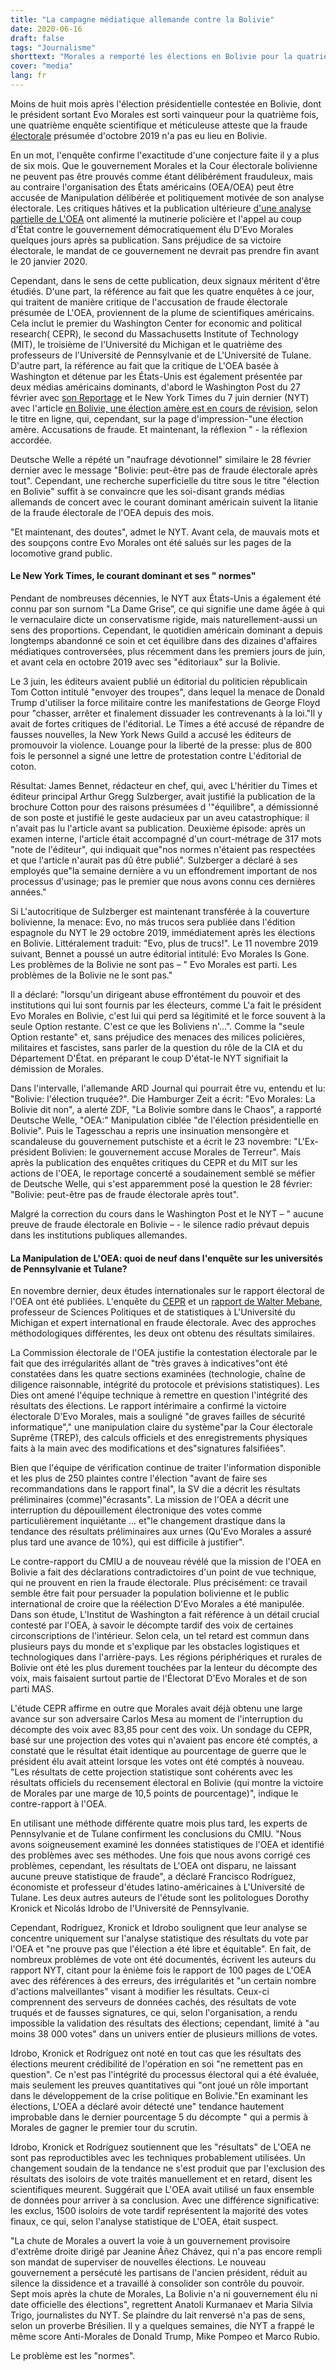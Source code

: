 ```yaml
---
title: "La campagne médiatique allemande contre la Bolivie"
date: 2020-06-16
draft: false
tags: "Journalisme"
shorttext: "Morales a remporté les élections en Bolivie pour la quatrième fois il y a huit mois. Il ne peut être question de manipulation."
cover: "media"
lang: fr
---
```


Moins de huit mois après l'élection présidentielle contestée en Bolivie, dont le président sortant Evo Morales est sorti vainqueur pour la quatrième fois, une quatrième enquête scientifique et méticuleuse atteste que la fraude [électorale](/static/downloads/SSRN-id3621475.pdf "Do shifts in late-counted votes signal fraud?") présumée d'octobre 2019 n'a pas eu lieu en Bolivie.

En un mot, l'enquête confirme l'exactitude d'une conjecture faite il y a plus de six mois. Que le gouvernement Morales et la Cour électorale bolivienne ne peuvent pas être prouvés comme étant délibérément frauduleux, mais au contraire l'organisation des États américains (OEA/OEA) peut être accusée de Manipulation délibérée et politiquement motivée de son analyse électorale. Les critiques hâtives et la publication ultérieure [d'une analyse partielle de L'OEA](https://www.oas.org/es/centro_noticias/comunicado_prensa.asp?sCodigo=C-099/19 "Comunicado del Grupo de Auditores Proceso Electoral en Bolivia") ont alimenté la mutinerie policière et l'appel au coup d'État contre le gouvernement démocratiquement élu D'Evo Morales quelques jours après sa publication. Sans préjudice de sa victoire électorale, le mandat de ce gouvernement ne devrait pas prendre fin avant le 20 janvier 2020.

Cependant, dans le sens de cette publication, deux signaux méritent d'être étudiés. D'une part, la référence au fait que les quatre enquêtes à ce jour, qui traitent de manière critique de l'accusation de fraude électorale présumée de L'OEA, proviennent de la plume de scientifiques américains. Cela inclut le premier du Washington Center for economic and political research( CEPR), le second du Massachusetts Institute of Technology (MIT), le troisième de l'Université du Michigan et le quatrième des professeurs de l'Université de Pennsylvanie et de L'Université de Tulane. D'autre part, la référence au fait que la critique de L'OEA basée à Washington et détenue par les États-Unis est également présentée par deux médias américains dominants, d'abord le Washington Post du 27 février avec [son Reportage](https://www.washingtonpost.com/politics/2020/02/26/bolivia-dismissed-its-october-elections-fraudulent-our-research-found-no-reason-suspect-fraud/ "Bolivia dismissed it's October elections fraudulent. Our research found no reason suspect fraud") et le New York Times du 7 juin dernier (NYT) avec l'article [en Bolivie, une élection amère est en cours de révision](https://www.nytimes.com/2020/06/07/world/americas/bolivia-election-evo-morales.html "A Bitter Election. Accusations of Fraud. And Now Second Thoughts."), selon le titre en ligne, qui, cependant, sur la page d'impression-"une élection amère. Accusations de fraude. Et maintenant, la réflexion " - la réflexion accordée.

Deutsche Welle a répété un "naufrage dévotionnel" similaire le 28 février dernier avec le message "Bolivie: peut-être pas de fraude électorale après tout". Cependant, une recherche superficielle du titre sous le titre "élection en Bolivie" suffit à se convaincre que les soi-disant grands médias allemands de concert avec le courant dominant américain suivent la litanie de la fraude électorale de l'OEA depuis des mois.

"Et maintenant, des doutes", admet le NYT. Avant cela, de mauvais mots et des soupçons contre Evo Morales ont été salués sur les pages de la locomotive grand public.

#### Le New York Times, le courant dominant et ses " normes"

Pendant de nombreuses décennies, le NYT aux États-Unis a également été connu par son surnom "La Dame Grise”, ce qui signifie une dame âgée à qui le vernaculaire dicte un conservatisme rigide, mais naturellement-aussi un sens des proportions. Cependant, le quotidien américain dominant a depuis longtemps abandonné ce soin et cet équilibre dans des dizaines d'affaires médiatiques controversées, plus récemment dans les premiers jours de juin, et avant cela en octobre 2019 avec ses "éditoriaux" sur la Bolivie.

Le 3 juin, les éditeurs avaient publié un éditorial du politicien républicain Tom Cotton intitulé "envoyer des troupes", dans lequel la menace de Donald Trump d'utiliser la force militaire contre les manifestations de George Floyd pour "chasser, arrêter et finalement dissuader les contrevenants à la loi."Il y avait de fortes critiques de l'éditorial. Le Times a été accusé de répandre de fausses nouvelles, la New York News Guild a accusé les éditeurs de promouvoir la violence. Louange pour la liberté de la presse: plus de 800 fois le personnel a signé une lettre de protestation contre L'éditorial de coton.

Résultat: James Bennet, rédacteur en chef, qui, avec L'héritier du Times et éditeur principal Arthur Gregg Sulzberger, avait justifié la publication de la brochure Cotton pour des raisons présumées d '"équilibre", a démissionné de son poste et justifié le geste audacieux par un aveu catastrophique: il n'avait pas lu l'article avant sa publication. Deuxième épisode: après un examen interne, l'article était accompagné d'un court-métrage de 317 mots "note de l'éditeur", qui indiquait que"nos normes n'étaient pas respectées et que l'article n'aurait pas dû être publié". Sulzberger a déclaré à ses employés que"la semaine dernière a vu un effondrement important de nos processus d'usinage; pas le premier que nous avons connu ces dernières années."

Si L'autocritique de Sulzberger est maintenant transférée à la couverture bolivienne, la menace: Evo, no más trucos sera publiée dans l'édition espagnole du NYT le 29 octobre 2019, immédiatement après les élections en Bolivie. Littéralement traduit: "Evo, plus de trucs!". Le 11 novembre 2019 suivant, Bennet a poussé un autre éditorial intitulé: Evo Morales Is Gone. Les problèmes de la Bolivie ne sont pas – " Evo Morales est parti. Les problèmes de la Bolivie ne le sont pas." 

Il a déclaré: "lorsqu'un dirigeant abuse effrontément du pouvoir et des institutions qui lui sont fournis par les électeurs, comme L'a fait le président Evo Morales en Bolivie, c'est lui qui perd sa légitimité et le force souvent à la seule Option restante. C'est ce que les Boliviens n'...". Comme la "seule Option restante" et, sans préjudice des menaces des milices policières, militaires et fascistes, sans parler de la question du rôle de la CIA et du Département D'État. en préparant le coup D'état-le NYT signifiait la démission de Morales.

Dans l'intervalle, l'allemande ARD Journal qui pourrait être vu, entendu et lu: "Bolivie: l'élection truquée?". Die Hamburger Zeit a écrit: "Evo Morales: La Bolivie dit non", a alerté ZDF, "La Bolivie sombre dans le Chaos", a rapporté Deutsche Welle, "OEA:" Manipulation ciblée "de l'élection présidentielle en Bolivie". Puis le Tagesschau a repris une insinuation mensongère et scandaleuse du gouvernement putschiste et a écrit le 23 novembre: "L'Ex-président Bolivien: le gouvernement accuse Morales de Terreur". Mais après la publication des enquêtes critiques du CEPR et du MIT sur les actions de l'OEA, le reportage concerté a soudainement semblé se méfier de Deutsche Welle, qui s'est apparemment posé la question le 28 février: "Bolivie: peut-être pas de fraude électorale après tout".

Malgré la correction du cours dans le Washington Post et le NYT – " aucune preuve de fraude électorale en Bolivie – - le silence radio prévaut depuis dans les institutions publiques allemandes.

#### La Manipulation de L'OEA: quoi de neuf dans l'enquête sur les universités de Pennsylvanie et Tulane?

En novembre dernier, deux études internationales sur le rapport électoral de l'OEA ont été publiées. L'enquête du [CEPR](/static/downloads/bolivia-elections-2019-11-spanish.pdf "¿Qué sucedió en el recuento de votos de las elecciones de Bolivia de 2019?") et un [rapport de Walter Mebane](/static/downloads/Bolivia2019.pdf "Evidence Against Fraudulent Votes Being Decisive in the Bolivia 2019 Election∗"), professeur de Sciences Politiques et de statistiques à L'Université du Michigan et expert international en fraude électorale. Avec des approches méthodologiques différentes, les deux ont obtenu des résultats similaires.

La Commission électorale de l'OEA justifie la contestation électorale par le fait que des irrégularités allant de "très graves à indicatives"ont été constatées dans les quatre sections examinées (technologie, chaîne de diligence raisonnable, intégrité du protocole et prévisions statistiques). Les Dies ont amené l'équipe technique à remettre en question l'intégrité des résultats des élections. Le rapport intérimaire a confirmé la victoire électorale D'Evo Morales, mais a souligné "de graves failles de sécurité informatique"," une manipulation claire du système"par la Cour électorale Suprême (TREP), des calculs officiels et des enregistrements physiques faits à la main avec des modifications et des"signatures falsifiées".

Bien que l'équipe de vérification continue de traiter l'information disponible et les plus de 250 plaintes contre l'élection "avant de faire ses recommandations dans le rapport final", la SV die a décrit les résultats préliminaires (comme)"écrasants". La mission de l'OEA a décrit une interruption du dépouillement électronique des votes comme particulièrement inquiétante ... et"le changement drastique dans la tendance des résultats préliminaires aux urnes (Qu'Evo Morales a assuré plus tard une avance de 10%), qui est difficile à justifier".

Le contre-rapport du CMIU a de nouveau révélé que la mission de l'OEA en Bolivie a fait des déclarations contradictoires d'un point de vue technique, qui ne prouvent en rien la fraude électorale. Plus précisément: ce travail semble être fait pour persuader la population bolivienne et le public international de croire que la réélection D'Evo Morales a été manipulée. Dans son étude, L'Institut de Washington a fait référence à un détail crucial contesté par l'OEA, à savoir le décompte tardif des voix de certaines circonscriptions de l'intérieur. Selon cela, un tel retard est commun dans plusieurs pays du monde et s'explique par les obstacles logistiques et technologiques dans l'arrière-pays. Les régions périphériques et rurales de Bolivie ont été les plus durement touchées par la lenteur du décompte des voix, mais faisaient surtout partie de l'Électorat D'Evo Morales et de son parti MAS.

L'étude CEPR affirme en outre que Morales avait déjà obtenu une large avance sur son adversaire Carlos Mesa au moment de l'interruption du décompte des voix avec 83,85 pour cent des voix. Un sondage du CEPR, basé sur une projection des votes qui n'avaient pas encore été comptés, a constaté que le résultat était identique au pourcentage de guerre que le président élu avait atteint lorsque les votes ont été comptés à nouveau. "Les résultats de cette projection statistique sont cohérents avec les résultats officiels du recensement électoral en Bolivie (qui montre la victoire de Morales par une marge de 10,5 points de pourcentage)", indique le contre-rapport à l'OEA.

En utilisant une méthode différente quatre mois plus tard, les experts de Pennsylvanie et de Tulane confirment les conclusions du CMIU. "Nous avons soigneusement examiné les données statistiques de l'OEA et identifié des problèmes avec ses méthodes. Une fois que nous avons corrigé ces problèmes, cependant, les résultats de L'OEA ont disparu, ne laissant aucune preuve statistique de fraude", a déclaré Francisco Rodríguez, économiste et professeur d'études latino-américaines à L'Université de Tulane. Les deux autres auteurs de l'étude sont les politologues Dorothy Kronick et Nicolás Idrobo de l'Université de Pennsylvanie.

Cependant, Rodríguez, Kronick et Idrobo soulignent que leur analyse se concentre uniquement sur l'analyse statistique des résultats du vote par l'OEA et "ne prouve pas que l'élection a été libre et équitable". En fait, de nombreux problèmes de vote ont été documentés, écrivent les auteurs du rapport NYT, citant pour la énième fois le rapport de 100 pages de L'OEA avec des références à des erreurs, des irrégularités et "un certain nombre d'actions malveillantes" visant à modifier les résultats. Ceux-ci comprennent des serveurs de données cachés, des résultats de vote truqués et de fausses signatures, ce qui, selon l'organisation, a rendu impossible la validation des résultats des élections; cependant, limité à "au moins 38 000 votes" dans un univers entier de plusieurs millions de votes.

Idrobo, Kronick et Rodríguez ont noté en tout cas que les résultats des élections meurent crédibilité de l'opération en soi "ne remettent pas en question". Ce n'est pas l'intégrité du processus électoral qui a été évaluée, mais seulement les preuves quantitatives qui "ont joué un rôle important dans le développement de la crise politique en Bolivie."En examinant les élections, L'OEA a déclaré avoir détecté une" tendance hautement improbable dans le dernier pourcentage 5 du décompte " qui a permis à Morales de gagner le premier tour du scrutin.

Idrobo, Kronick et Rodríguez soutiennent que les "résultats" de L'OEA ne sont pas reproductibles avec les techniques probablement utilisées. Un changement soudain de la tendance ne s'est produit que par l'exclusion des résultats des isoloirs de vote traités manuellement et en retard, disent les scientifiques meurent. Suggérait que L'OEA avait utilisé un faux ensemble de données pour arriver à sa conclusion. Avec une différence significative: les exclus, 1500 isoloirs de vote tardif représentent la majorité des votes finaux, ce qui, selon l'analyse statistique de L'OEA, était suspect.

"La chute de Morales a ouvert la voie à un gouvernement provisoire d'extrême droite dirigé par Jeanine Áñez Chávez, qui n'a pas encore rempli son mandat de superviser de nouvelles élections. Le nouveau gouvernement a persécuté les partisans de l'ancien président, réduit au silence la dissidence et a travaillé à consolider son contrôle du pouvoir. Sept mois après la chute de Morales, La Bolivie n'a ni gouvernement élu ni date officielle des élections", regrettent Anatoli Kurmanaev et Maria Silvia Trigo, journalistes du NYT. Se plaindre du lait renversé n'a pas de sens, selon un proverbe Brésilien. Il y a quelques semaines, die NYT a frappé le même score Anti-Morales de Donald Trump, Mike Pompeo et Marco Rubio.

Le problème est les "normes".
